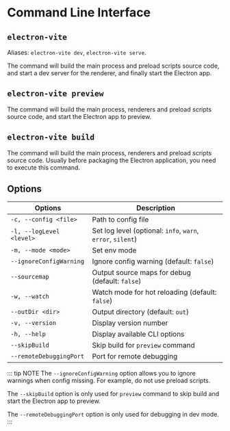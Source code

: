 # Command Line Interface

## `electron-vite`

Aliases: `electron-vite dev`, `electron-vite serve`.

The command will build the main process and preload scripts source code, and start a dev server for the renderer, and finally start the Electron app.

## `electron-vite preview`

The command will build the main process, renderers and preload scripts source code, and start the Electron app to preview.


## `electron-vite build`

The command will build the main process, renderers and preload scripts source code. Usually before packaging the Electron application, you need to execute this command.

## Options

| Options                   | Description                   |
| ------------------------- | ----------------------------  |
| `-c, --config <file>`     | Path to config file |
| `-l, --logLevel <level>`  | Set log level (optional: `info`, `warn`, `error`, `silent`) |
| `-m, --mode <mode>`       | Set env mode |
| `--ignoreConfigWarning`   | Ignore config warning (default: `false`) |
| `--sourcemap`             | Output source maps for debug (default: `false`) |
| `-w, --watch`             | Watch mode for hot reloading (default: `false`) |
| `--outDir <dir>`          | Output directory (default: `out`)  |
| `-v, --version`	          | Display version number |
| `-h, --help`	            | Display available CLI options |
| `--skipBuild`	            | Skip build for `preview` command |
| `--remoteDebuggingPort`	  | Port for remote debugging |

::: tip NOTE
The `--ignoreConfigWarning` option allows you to ignore warnings when config missing. For example, do not use preload scripts.

The `--skipBuild` option is only used for `preview` command to skip build and start the Electron app to preview.

The `--remoteDebuggingPort` option is only used for debugging in dev mode.
:::
